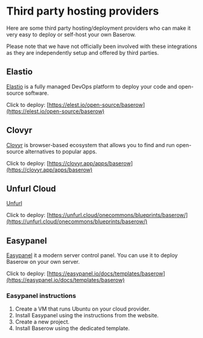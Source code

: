 # Third party hosting providers

Here are some third party hosting/deployment providers who can make it very easy to
deploy or self-host your own Baserow.

Please note that we have not officially been involved with these integrations as they 
are independently setup and offered by third parties.

## Elastio

[Elastio](https://elest.io) is a fully managed DevOps platform to deploy your code and
open-source software.

Click to deploy: [https://elest.io/open-source/baserow](https://elest.io/open-source/baserow)


## Clovyr

[Clovyr](https://clovyr.app/) is browser-based ecosystem that allows you to find and run
open-source alternatives to popular apps.

Click to deploy: [https://clovyr.app/apps/baserow](https://clovyr.app/apps/baserow)

## Unfurl Cloud

[Unfurl](https://www.unfurl.cloud/)

Click to deploy: [https://unfurl.cloud/onecommons/blueprints/baserow/](https://unfurl.cloud/onecommons/blueprints/baserow/)

## Easypanel

[Easypanel](https://easypanel.io) it a modern server control panel. You can use it to
deploy Baserow on your own server.

Click to deploy: [https://easypanel.io/docs/templates/baserow](https://easypanel.io/docs/templates/baserow)

### Easypanel instructions

1. Create a VM that runs Ubuntu on your cloud provider.
2. Install Easypanel using the instructions from the website.
3. Create a new project.
4. Install Baserow using the dedicated template.
